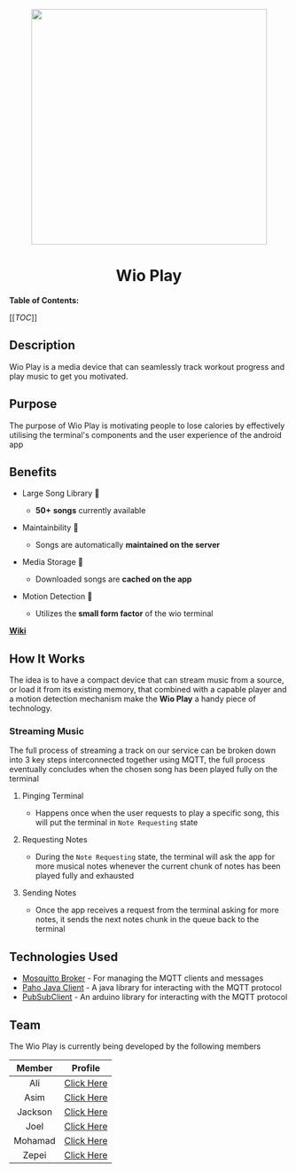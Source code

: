 <div align="center">


<img src="https://egeniq.com/wp-content/uploads/2022/10/1_RimJezQmCVqfqxy4qxXfPA.gif" width="425" />

# Wio Play
</div>

**Table of Contents:**

[[_TOC_]]

## Description

Wio Play is a media device that can seamlessly track workout progress and play music to get you motivated.

## Purpose

The purpose of Wio Play is motivating people to lose calories by effectively utilising the terminal's components and the user experience of the android app


## Benefits

* Large Song Library 🎵
   - **50+** **songs** currently available

* Maintainbility 🔄
   - Songs are automatically **maintained on the server**

* Media Storage 💾
  - Downloaded songs are **cached on the app**

* Motion Detection 👟
  - Utilizes the **small form factor** of the wio terminal

[**Wiki**](https://git.chalmers.se/courses/dit113/2023/group-10/group-10-dit113-v23-mini-project-systems-development/-/wikis/home)


## How It Works
The idea is to have a compact device that can stream music from a source, or load it from its existing memory, that combined with a capable player and a motion detection mechanism make the **Wio Play** a handy piece of technology.

### Streaming Music
The full process of streaming a track on our service can be broken down into 3 key steps interconnected together using MQTT, the full process eventually concludes when the chosen song has been played fully on the terminal

1. Pinging Terminal
    - Happens once when the user requests to play a specific song, this will put the terminal in `Note Requesting` state 

2. Requesting Notes
    - During the `Note Requesting` state, the terminal will ask the app for more musical notes whenever the current chunk of notes has been played fully and exhausted

3. Sending Notes
    - Once the app receives a request from the terminal asking for more notes, it sends the next notes chunk in the queue back to the terminal


## Technologies Used

- [Mosquitto Broker](https://mosquitto.org/) - For managing the MQTT clients and messages
- [Paho Java Client](https://www.eclipse.org/paho/index.php?page=clients/java/index.php) - A java library for interacting with the MQTT protocol
- [PubSubClient](https://github.com/knolleary/pubsubclient/releases/tag/v2.8) - An arduino library for interacting with the MQTT protocol

## Team

The Wio Play is currently being developed by the following members

|   Member        |                       Profile                       |
| :-------------: | :-------------------------------------------------: |
|     Ali         |      [Click Here](https://git.chalmers.se/almuslim) |
|     Asim        | [Click Here](https://git.chalmers.se/mehmetas)      |
|     Jackson     |     [Click Here](https://git.chalmers.se/jacniy)    |
|     Joel        |     [Click Here](https://git.chalmers.se/joelmat)   |
|     Mohamad     |     [Click Here](https://git.chalmers.se/mohamadk)  |
|     Zepei		  |    [Click Here](https://git.chalmers.se/zepei)      |
